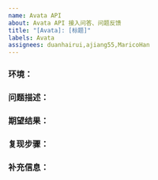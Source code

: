 ```yaml
---
name: Avata API
about: Avata API 接入问答、问题反馈
title: "[Avata]: [标题]"
labels: Avata
assignees: duanhairui,ajiang55,MaricoHan
---
```


<!--
友情提示：请先搜索是否已经存在相同的 Issue，避免重复提交。
-->

### 环境：
<!--
示例:
- OS: Ubuntu 20.04
- Golang: 1.17
-->

### 问题描述：
<!-- 一句话描述你所遇到的问题。 -->

### 期望结果：
<!-- 一句话描述你所期望的结果。 -->

### 复现步骤：
<!--
示例: 
1. 在 Ubuntu 20.04 中 ...
2. 使用这些参数 ...
3. 调用接口 ...
4. 报错 ...
-->

### 补充信息：
<!--
链接、参考，或者任何关于你遇到的问题的背景。
-->
